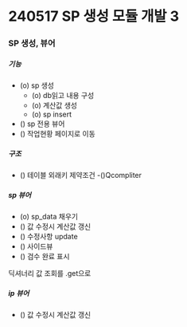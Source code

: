 # 240517 SP 생성 모듈 개발 3

### SP 생성, 뷰어

##### 기능
- (o) sp 생성
    - (o) db읽고 내용 구성
    - (o) 계산값 생성
    - (o) sp insert
- () sp 전용 뷰어
- () 작업현황 페이지로 이동

##### 구조
- () 테이블 외래키 제약조건
    -()Qcompliter

##### sp 뷰어
- (o) sp_data 채우기
- () 값 수정시 계산값 갱신
- () 수정사항 update
- () 사이드뷰
- () 검수 완료 표시

딕셔너리 값 조회를 .get으로 

##### ip 뷰어
 - () 값 수정시 계산값 갱신
 